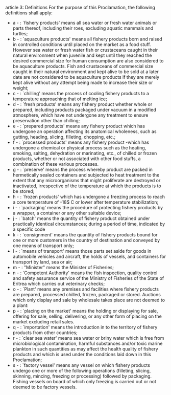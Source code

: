 article 3: Definitions
For the purpose of this Proclamation, the following definitions shall apply:
<ul>
			<li>a - : &#x60;fishery products&#39; means all sea water or fresh water animals or parts thereof, including their roes, excluding aquatic mammals and turtles;<ul>
			</ul></li>			<li>b - : &#x60;aquaculture products&#39; means all fishery products born and raised in controlled conditions until placed on the market as a food stuff. However sea water or fresh water fish or crustaceans caught in their natural environment when juvenile and kept until they reached the desired commercial size for human consumption are also considered to be aquaculture products. Fish and crustaceans of commercial size  caught in their natural environment and kept alive to be sold at a later date are not considered to be  aquaculture products if they are merely kept alive without any attempt being made to increase their  size or weight;<ul>
			</ul></li>			<li>c - : &#x60;chilling&#39; means the process of cooling fishery products to a temperature approaching that of melting  ice;<ul>
			</ul></li>			<li>d - : &#x60;fresh products&#39; means any fishery product whether whole or prepared, including products packaged  under vacuum in a modified atmosphere, which have not undergone any treatment to ensure  preservation other than chilling;<ul>
			</ul></li>			<li>e - : &#x60;prepared products&#39; means any fishery product which has undergone an operation affecting its  anatomical wholeness, such as gutting, heading, slicing, filleting, chopping, etc.;<ul>
			</ul></li>			<li>f - : &#x60;processed products&#39; means any fishery product -which has undergone a chemical or physical process  such as the heating, smoking, salting, dehydration or marinating, etc., of chilled or frozen products,  whether or not associated with other food stuffs, a combination of these various processes.<ul>
			</ul></li>			<li>g - : &#x60;preserve&#39; means the process whereby product are packed in hermetically sealed containers and  subjected to heat treatment to the extent that any microorganisms that might proliferate are destroyed  or inactivated, irrespective of the temperature at which the products is to be stored;<ul>
			</ul></li>			<li>h - : &#x60;frozen products&#39; which has undergone a freezing process to reach a core temperature of -18$ C or  lower after temperature stabilization;<ul>
			</ul></li>			<li>i - : &#x60;packaging&#39; means the procedure of protecting fishery products by a wrapper, a container or any other  suitable device;<ul>
			</ul></li>			<li>j - : &#x60;batch&#39; means the quantity of fishery product obtained under practically identical circumstances;  during a period of time, indicated by a specific code<ul>
			</ul></li>			<li>k - : &#x60;consignment&#39; means the quantity of fishery products bound for one or more customers in the country  of destination and conveyed by one means of transport only;<ul>
			</ul></li>			<li>l - : &#x60;means of transport&#39; means those parts set aside for goods in automobile vehicles and aircraft, the  holds of vessels, and containers for transport by land, sea or air;<ul>
			</ul></li>			<li>m - : &quot;Minister&quot; means the Minister of Fisheries;<ul>
			</ul></li>			<li>n - : &#x60;Competent Authority&#39; means the fish inspection, quality control and safety assurance service of the Ministry of Fisheries of the State of Eritrea which carries out veterinary checks;<ul>
			</ul></li>			<li>o - : &#x60;Plant&#39; means any premises and facilities where fishery products are prepared, processed chilled, frozen, packaged or stored. Auctions which only display and sale by wholesale takes place are not deemed to a plant:<ul>
			</ul></li>			<li>p - : &#x60;placing on the market&#39; means the holding or displaying for sale, offering for sale, selling, delivering,  or any other form of placing on the market excluding retail sales.<ul>
			</ul></li>			<li>q - : &#x60;importation&#39; means the introduction in to the territory of fishery products from other countries;<ul>
			</ul></li>			<li>r - : &#x60;clear sea water&#39; means sea water or briny water which is free from microbiological contamination,  harmful substances and&#x2F;or toxic marine plankton in such quantities as may affect the health quality of  fishery products and which is used under the conditions laid down in this Proclamation;<ul>
			</ul></li>			<li>s - : &#x60;factory vessel&#39; means any vessel on which fishery products undergo one or more of the following  operations (filleting, slicing, skinning, mincing, freezing or processing) followed by packaging.  Fishing vessels on board of which only freezing is carried out or not deemed to be factory vessels.<ul>
			</ul></li></ul>